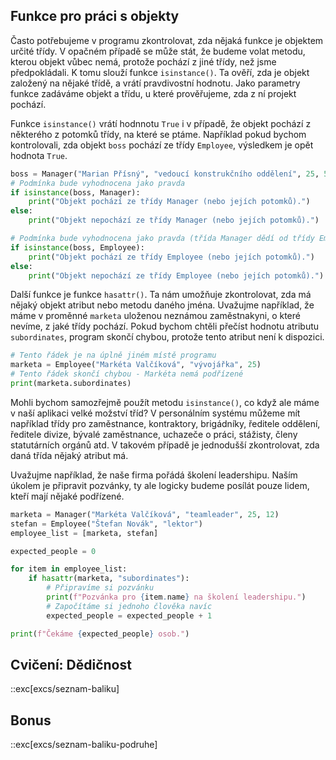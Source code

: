 ## Funkce pro práci s objekty

Často potřebujeme v programu zkontrolovat, zda nějaká funkce je objektem určité třídy. V opačném případě se může stát, že budeme volat metodu, kterou objekt vůbec nemá, protože pochází z jiné třídy, než jsme předpokládali. K tomu slouží funkce `isinstance()`. Ta ověří, zda je objekt založený na nějaké třídě, a vrátí pravdivostní hodnotu. Jako parametry funkce zadáváme objekt a třídu, u které prověřujeme, zda z ní projekt pochází.

Funkce `isinstance()` vrátí hodnnotu `True` i v případě, že objekt pochází z některého z potomků třídy, na které se ptáme. Například pokud bychom kontrolovali, zda objekt `boss` pochází ze třídy `Employee`, výsledkem je opět hodnota `True`.

```python
boss = Manager("Marian Přísný", "vedoucí konstrukčního oddělení", 25, 5)
# Podmínka bude vyhodnocena jako pravda
if isinstance(boss, Manager):
    print("Objekt pochází ze třídy Manager (nebo jejích potomků).")
else:
    print("Objekt nepochází ze třídy Manager (nebo jejích potomků).")

# Podmínka bude vyhodnocena jako pravda (třída Manager dědí od třídy Employee)
if isinstance(boss, Employee):
    print("Objekt pochází ze třídy Employee (nebo jejích potomků).")
else:
    print("Objekt nepochází ze třídy Employee (nebo jejích potomků).")
```

Další funkce je funkce `hasattr()`. Ta nám umožňuje zkontrolovat, zda má nějaký objekt atribut nebo metodu daného jména. Uvažujme například, že máme v proměnné `marketa` uloženou neznámou zaměstnakyni, o které nevíme, z jaké třídy pochází. Pokud bychom chtěli přečíst hodnotu atributu `subordinates`, program skončí chybou, protože tento atribut není k dispozici.

```py
# Tento řádek je na úplně jiném místě programu
marketa = Employee("Markéta Valčíková", "vývojářka", 25)
# Tento řádek skončí chybou - Markéta nemá podřízené
print(marketa.subordinates)
```

Mohli bychom samozřejmě použít metodu `isinstance()`, co když ale máme v naší aplikaci velké možství tříd? V personálním systému můžeme mít například třídy pro zaměstnance, kontraktory, brigádníky, ředitele oddělení, ředitele divize, bývalé zaměstnance, uchazeče o práci, stážisty, členy statutárních orgánů atd. V takovém případě je jednodušší zkontrolovat, zda daná třída nějaký atribut má.

Uvažujme například, že naše firma pořádá školení leadershipu. Naším úkolem je připravit pozvánky, ty ale logicky budeme posílát pouze lidem, kteří mají nějaké podřízené.

```py
marketa = Manager("Markéta Valčíková", "teamleader", 25, 12)
stefan = Employee("Štefan Novák", "lektor")
employee_list = [marketa, stefan]

expected_people = 0

for item in employee_list:
    if hasattr(marketa, "subordinates"):
        # Připravíme si pozvánku
        print(f"Pozvánka pro {item.name} na školení leadershipu.")
        # Započítáme si jednoho člověka navíc
        expected_people = expected_people + 1

print(f"Čekáme {expected_people} osob.")
```

## Cvičení: Dědičnost

::exc[excs/seznam-baliku]

## Bonus

::exc[excs/seznam-baliku-podruhe]

